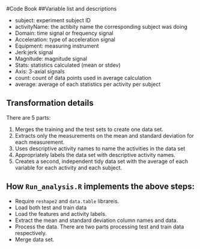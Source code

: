 #Code Book
##Variable list and descriptions
* subject: experiment subject ID
* activityName: the actibity name the corresponding subject was doing
* Domain: time signal or frequency signal
* Acceleration: type of acceleration signal
* Equipment: measuring instrument
* Jerk:jerk signal
* Magnitude: magnitude signal
* Stats: statistics calculated (mean or stdev)
* Axis: 3-axial signals
* count: count of data points used in average calculation
* average: average of each statistics per activity per subject

## Transformation details

There are 5 parts:

1. Merges the training and the test sets to create one data set.
2. Extracts only the measurements on the mean and standard deviation for each measurement.
3. Uses descriptive activity names to name the activities in the data set
4. Appropriately labels the data set with descriptive activity names.
5. Creates a second, independent tidy data set with the average of each variable for each activity and each subject.

## How ```Run_analysis.R``` implements the above steps:
* Require ```reshape2``` and ```data.table``` librareis.
* Load both test and train data
* Load the features and activity labels.
* Extract the mean and standard deviation column names and data.
* Process the data. There are two parts processing test and train data respectively.
* Merge data set.
